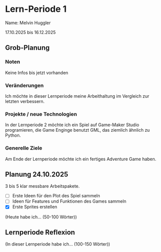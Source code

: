 # Lern-Periode 1
Name: Melvin Huggler

17.10.2025 bis 16.12.2025

## Grob-Planung
### Noten
Keine Infos bis jetzt vorhanden

### Veränderungen
Ich möchte in dieser Lernperiode meine Arbeithaltung im Vergleich zur letzten verbessern.

### Projekte / neue Technologien
In der Lernperiode 2 möchte ich ein Spiel auf Game-Maker Studio programieren, die Game Enginge benutzt GML, das ziemlich ähnlich zu Python.

### Generelle Ziele
Am Ende der Lernperiode möchte ich ein fertiges Adventure Game haben.


## Planung 24.10.2025
3 bis 5 klar messbare Arbeitspakete.

- [ ] Erste Ideen für den Plot des Spiel sammeln
- [ ] Ideen für Features und Funktionen des Games sammeln
- [X] Erste Sprites erstellen

(Heute habe ich... (50-100 Wörter))

## Lernperiode Reflexion
(In dieser Lernperiode habe ich... (100-150 Wörter))
